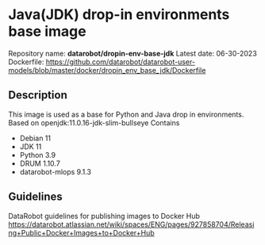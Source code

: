 # Java(JDK) drop-in environments base image
Repository name: **datarobot/dropin-env-base-jdk**
Latest date: 06-30-2023
Dockerfile: https://github.com/datarobot/datarobot-user-models/blob/master/docker/dropin_env_base_jdk/Dockerfile

## Description
This image is used as a base for Python and Java drop in environments.
Based on openjdk:11.0.16-jdk-slim-bullseye
Contains
* Debian 11
* JDK 11
* Python 3.9
* DRUM 1.10.7
* datarobot-mlops 9.1.3

## Guidelines
DataRobot guidelines for publishing images to Docker Hub
https://datarobot.atlassian.net/wiki/spaces/ENG/pages/927858704/Releasing+Public+Docker+Images+to+Docker+Hub
